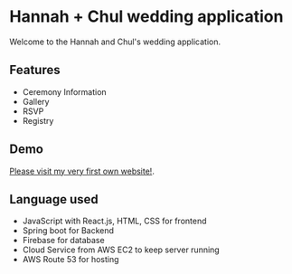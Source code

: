 
# Hannah + Chul wedding application

Welcome to the Hannah and Chul's wedding application.




## Features

- Ceremony Information
- Gallery
- RSVP
- Registry


## Demo


[Please visit my very first own website!](https://hannahandchul.com).

## Language used

- JavaScript with React.js, HTML, CSS for frontend
- Spring boot for Backend
- Firebase for database
- Cloud Service from AWS EC2 to keep server running
- AWS Route 53 for hosting
